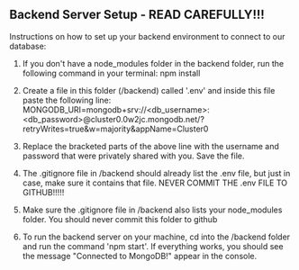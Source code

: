 
## Backend Server Setup - READ CAREFULLY!!!

Instructions on how to set up your backend environment to connect to our database:

1. If you don't have a node_modules folder in the backend folder, run the following command in your terminal: npm install

2. Create a file in this folder (/backend) called '.env' and inside this file paste the following line:
MONGODB_URI=mongodb+srv://<db_username>:<db_password>@cluster0.0w2jc.mongodb.net/?retryWrites=true&w=majority&appName=Cluster0

3. Replace the bracketed parts of the above line with the username and password that were privately shared with you. Save the file.

4. The .gitignore file in /backend should already list the .env file, but just in case, make sure it contains that file. NEVER COMMIT THE .env FILE TO GITHUB!!!!!

5. Make sure the .gitignore file in /backend also lists your node_modules folder. You should never commit this folder to github

6. To run the backend server on your machine, cd into the /backend folder and run the command 'npm start'. If everything works, you should see the message "Connected to MongoDB!" appear in the console.

